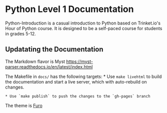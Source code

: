# Python Level 1 Documentation

Python-Introduction is a casual introduction to Python based on  Trinket.io's
Hour of Python course.  It is designed to be a self-paced course for students in
grades 5-12.


## Updatating the Documentation

The Markdown flavor is Myst  https://myst-parser.readthedocs.io/en/latest/index.html

The Makefile in `docs/` has the following targets:
    * Use `make livehtml` to build the documentation and start a live server, which with auto-rebuild on changes. 

    * Use `make publish` to push the changes to the `gh-pages` branch

The theme is [Furo](https://pradyunsg.me/furo/quickstart/)

